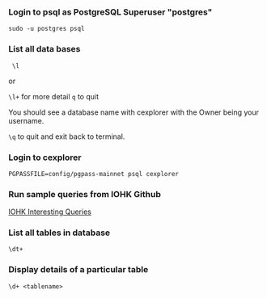 ### Login to psql as PostgreSQL Superuser "postgres"
```sudo -u postgres psql```

### List all data bases 
``` \l```

or 

```\l+``` for more detail  ```q``` to quit

You should see a database name with cexplorer with the Owner being your username.

```\q``` to quit and exit back to terminal.

### Login to cexplorer
```PGPASSFILE=config/pgpass-mainnet psql cexplorer```


### Run sample queries from IOHK Github
[IOHK Interesting Queries](https://github.com/input-output-hk/cardano-db-sync/blob/master/doc/interesting-queries.md)


### List all tables in database
```\dt+```

### Display details of a particular table
```\d+ <tablename>```
